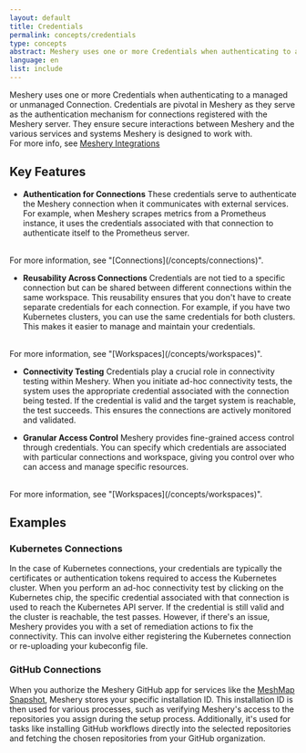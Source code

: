 ```yaml
---
layout: default
title: Credentials
permalink: concepts/credentials
type: concepts
abstract: Meshery uses one or more Credentials when authenticating to a managed or unmanaged Connection.
language: en
list: include
---
```

Meshery uses one or more Credentials when authenticating to a managed or unmanaged Connection.
Credentials are pivotal in Meshery as they serve as the authentication mechanism for connections registered with the Meshery server. They ensure secure interactions between Meshery and the various services and systems Meshery is designed to work with. <br>
For more info, see [Meshery Integrations](/integrations/)


## Key Features

- **Authentication for Connections**
These credentials serve to authenticate the Meshery connection when it communicates with external services.
For example, when Meshery scrapes metrics from a Prometheus instance, it uses the credentials associated with that connection to authenticate itself to the Prometheus server.
<br>
For more information, see "[Connections](/concepts/connections)".

- **Reusability Across Connections**
Credentials are not tied to a specific connection but can be shared between different connections within the same workspace. This reusability ensures that you don't have to create separate credentials for each connection.
For example, if you have two Kubernetes clusters, you can use the same credentials for both clusters. This makes it easier to manage and maintain your credentials.
<br>
For more information, see "[Workspaces](/concepts/workspaces)".

- **Connectivity Testing**
Credentials play a crucial role in connectivity testing within Meshery. When you initiate ad-hoc connectivity tests, the system uses the appropriate credential associated with the connection being tested. If the credential is valid and the target system is reachable, the test succeeds. This ensures the connections are actively monitored and validated.

- **Granular Access Control**
Meshery provides fine-grained access control through credentials. You can specify which credentials are associated with particular connections and workspace, giving you control over who can access and manage specific resources.
<br>
For more information, see "[Workspaces](/concepts/workspaces)".


## Examples

### Kubernetes Connections
In the case of Kubernetes connections, your credentials are typically the certificates or authentication tokens required to access the Kubernetes cluster. When you perform an ad-hoc connectivity test by clicking on the Kubernetes chip, the specific credential associated with that connection is used to reach the Kubernetes API server. If the credential is still valid and the cluster is reachable, the test passes. However, if there's an issue, Meshery provides you with a set of remediation actions to fix the connectivity. This can involve either registering the Kubernetes connection or re-uploading your kubeconfig file.


### GitHub Connections

When you authorize the Meshery GitHub app for services like the [MeshMap Snapshot](/extensions/snapshot), Meshery stores your specific installation ID. This installation ID is then used for various processes, such as verifying Meshery's access to the repositories you assign during the setup process. Additionally, it's used for tasks like installing GitHub workflows directly into the selected repositories and fetching the chosen repositories from your GitHub organization.
